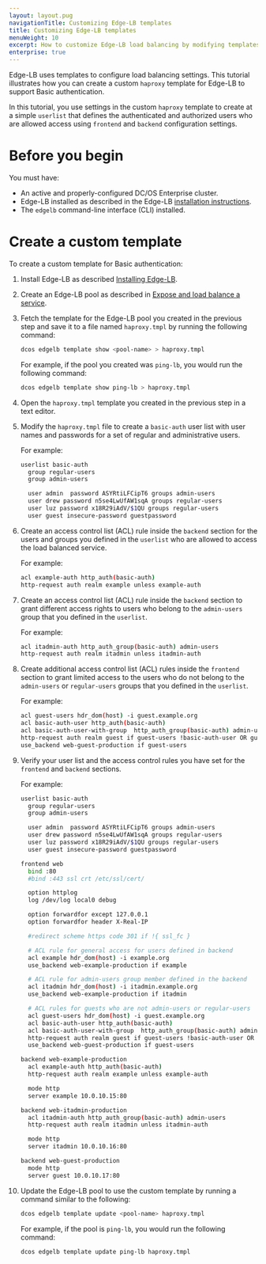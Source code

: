 ```yaml
---
layout: layout.pug
navigationTitle: Customizing Edge-LB templates
title: Customizing Edge-LB templates
menuWeight: 10
excerpt: How to customize Edge-LB load balancing by modifying templates.
enterprise: true
---
```


Edge-LB uses templates to configure load balancing settings. This tutorial illustrates how you can create a custom `haproxy` template for Edge-LB to support Basic authentication.

In this tutorial, you use settings in the custom `haproxy` template to create at a simple `userlist` that defines the authenticated and authorized users who are allowed access using `frontend` and `backend` configuration settings.

# Before you begin
You must have:
* An active and properly-configured DC/OS Enterprise cluster.
* Edge-LB installed as described in the Edge-LB [installation instructions](/services/edge-lb/1.5/getting-started/installing).
* The `edgelb` command-line interface (CLI) installed.

# Create a custom template

To create a custom template for Basic authentication:

1. Install Edge-LB as described [Installing Edge-LB](/services/edge-lb/1.5/getting-started/installing).

1. Create an Edge-LB pool as described in [Expose and load balance a service](/services/edge-lb/1.5/getting-started/single-lb).

1. Fetch the template for the Edge-LB pool you created in the previous step and save it to a file named `haproxy.tmpl` by running the following command:

    ```bash
    dcos edgelb template show <pool-name> > haproxy.tmpl
    ```

    For example, if the pool you created was `ping-lb`, you would run the following command:

    ```bash
    dcos edgelb template show ping-lb > haproxy.tmpl
    ```

1. Open the `haproxy.tmpl` template you created in the previous step in a text editor.

1. Modify the `haproxy.tmpl` file to create a `basic-auth` user list with user names and passwords for a set of regular and administrative users.

    For example:

    ```bash
    userlist basic-auth
      group regular-users
      group admin-users

      user admin  password ASYRtiLFCipT6 groups admin-users
      user drew password n5se4LwUfAW1sqA groups regular-users
      user luz password x18R29iAdV/$1QU groups regular-users
      user guest insecure-password guestpassword
    ```

1. Create an access control list (ACL) rule inside the `backend` section for the users and groups you defined in the `userlist` who are allowed to access the load balanced service.

    For example:

    ```bash
    acl example-auth http_auth(basic-auth)
    http-request auth realm example unless example-auth
    ```

1. Create an access control list (ACL) rule inside the `backend` section to grant different access rights to users who belong to the `admin-users` group  that you defined in the `userlist`.

    For example:

    ```bash
    acl itadmin-auth http_auth_group(basic-auth) admin-users
    http-request auth realm itadmin unless itadmin-auth
    ```

1. Create additional access control list (ACL) rules inside the `frontend` section to grant limited access to the users who do not belong to the `admin-users` or `regular-users` groups that you defined in the `userlist`.

    For example:

    ```bash
    acl guest-users hdr_dom(host) -i guest.example.org
    acl basic-auth-user http_auth(basic-auth)
    acl basic-auth-user-with-group  http_auth_group(basic-auth) admin-users regular-users
    http-request auth realm guest if guest-users !basic-auth-user OR guest-users basic-auth-user-with-group
    use_backend web-guest-production if guest-users
    ```

1. Verify your user list and the access control rules you have set for the `frontend` and `backend` sections.

    For example:

    ```bash
    userlist basic-auth
      group regular-users
      group admin-users

      user admin  password ASYRtiLFCipT6 groups admin-users
      user drew password n5se4LwUfAW1sqA groups regular-users
      user luz password x18R29iAdV/$1QU groups regular-users
      user guest insecure-password guestpassword

    frontend web
      bind :80
      #bind :443 ssl crt /etc/ssl/cert/

      option httplog
      log /dev/log local0 debug

      option forwardfor except 127.0.0.1
      option forwardfor header X-Real-IP

      #redirect scheme https code 301 if !{ ssl_fc }

      # ACL rule for general access for users defined in backend
      acl example hdr_dom(host) -i example.org
      use_backend web-example-production if example

      # ACL rule for admin-users group member defined in the backend
      acl itadmin hdr_dom(host) -i itadmin.example.org
      use_backend web-example-production if itadmin

      # ACL rules for guests who are not admin-users or regular-users
      acl guest-users hdr_dom(host) -i guest.example.org
      acl basic-auth-user http_auth(basic-auth)
      acl basic-auth-user-with-group  http_auth_group(basic-auth) admin-users regular-users
      http-request auth realm guest if guest-users !basic-auth-user OR guest-users basic-auth-user-with-group
      use_backend web-guest-production if guest-users

    backend web-example-production
      acl example-auth http_auth(basic-auth)
      http-request auth realm example unless example-auth

      mode http
      server example 10.0.10.15:80

    backend web-itadmin-production
      acl itadmin-auth http_auth_group(basic-auth) admin-users
      http-request auth realm itadmin unless itadmin-auth

      mode http
      server itadmin 10.0.10.16:80

    backend web-guest-production
      mode http
      server guest 10.0.10.17:80
    ```

1. Update the Edge-LB pool to use the custom template by running a command similar to the following:

    ```bash
    dcos edgelb template update <pool-name> haproxy.tmpl
    ```
    For example, if the pool is `ping-lb`, you would run the following command:

    ```bash
    dcos edgelb template update ping-lb haproxy.tmpl
    ```
